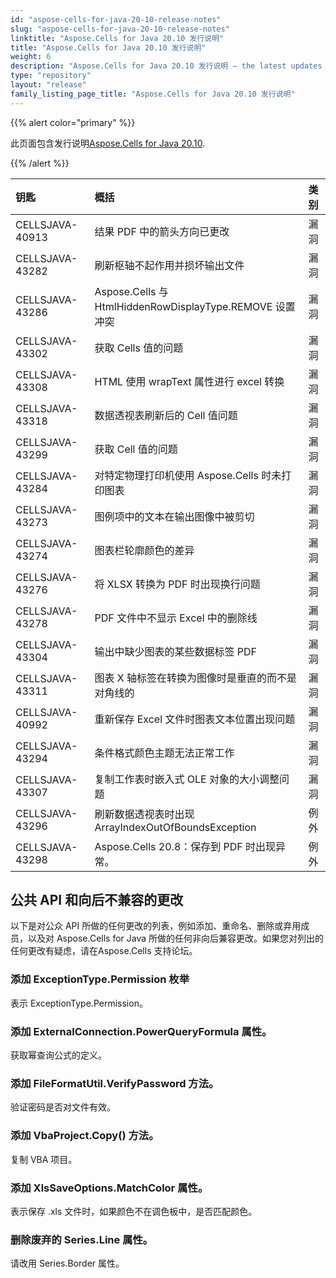 ```yaml
---
id: "aspose-cells-for-java-20-10-release-notes"
slug: "aspose-cells-for-java-20-10-release-notes"
linktitle: "Aspose.Cells for Java 20.10 发行说明"
title: "Aspose.Cells for Java 20.10 发行说明"
weight: 6
description: "Aspose.Cells for Java 20.10 发行说明 – the latest updates and fixes."
type: "repository"
layout: "release"
family_listing_page_title: "Aspose.Cells for Java 20.10 发行说明"
---
```

{{% alert color="primary" %}}

此页面包含发行说明[Aspose.Cells for Java 20.10](https://releases.aspose.com/cells/java/new-releases/aspose.cells-for-java-20.10/).

{{% /alert %}}

|**钥匙**|**概括**|**类别**|
|:- |:- |:- |
|CELLSJAVA-40913|结果 PDF 中的箭头方向已更改|漏洞|
|CELLSJAVA-43282|刷新枢轴不起作用并损坏输出文件|漏洞|
|CELLSJAVA-43286|Aspose.Cells 与 HtmlHiddenRowDisplayType.REMOVE 设置冲突|漏洞|
|CELLSJAVA-43302|获取 Cells 值的问题|漏洞|
|CELLSJAVA-43308|HTML 使用 wrapText 属性进行 excel 转换|漏洞|
|CELLSJAVA-43318|数据透视表刷新后的 Cell 值问题|漏洞|
|CELLSJAVA-43299|获取 Cell 值的问题|漏洞|
|CELLSJAVA-43284|对特定物理打印机使用 Aspose.Cells 时未打印图表|漏洞|
|CELLSJAVA-43273|图例项中的文本在输出图像中被剪切|漏洞|
|CELLSJAVA-43274|图表栏轮廓颜色的差异|漏洞|
|CELLSJAVA-43276|将 XLSX 转换为 PDF 时出现换行问题|漏洞|
|CELLSJAVA-43278|PDF 文件中不显示 Excel 中的删除线|漏洞|
|CELLSJAVA-43304|输出中缺少图表的某些数据标签 PDF|漏洞|
|CELLSJAVA-43311|图表 X 轴标签在转换为图像时是垂直的而不是对角线的|漏洞|
|CELLSJAVA-40992|重新保存 Excel 文件时图表文本位置出现问题|漏洞|
|CELLSJAVA-43294|条件格式颜色主题无法正常工作|漏洞|
|CELLSJAVA-43307|复制工作表时嵌入式 OLE 对象的大小调整问题|漏洞|
|CELLSJAVA-43296|刷新数据透视表时出现 ArrayIndexOutOfBoundsException|例外|
|CELLSJAVA-43298|Aspose.Cells 20.8：保存到 PDF 时出现异常。|例外|

## **公共 API 和向后不兼容的更改**

以下是对公众 API 所做的任何更改的列表，例如添加、重命名、删除或弃用成员，以及对 Aspose.Cells for Java 所做的任何非向后兼容更改。如果您对列出的任何更改有疑虑，请在Aspose.Cells 支持论坛。

### **添加 ExceptionType.Permission 枚举**

表示 ExceptionType.Permission。

### **添加 ExternalConnection.PowerQueryFormula 属性。**

获取幂查询公式的定义。

### **添加 FileFormatUtil.VerifyPassword 方法。**

验证密码是否对文件有效。

### **添加 VbaProject.Copy() 方法。**

复制 VBA 项目。

### **添加 XlsSaveOptions.MatchColor 属性。**

表示保存 .xls 文件时，如果颜色不在调色板中，是否匹配颜色。

### **删除废弃的 Series.Line 属性。**

请改用 Series.Border 属性。

